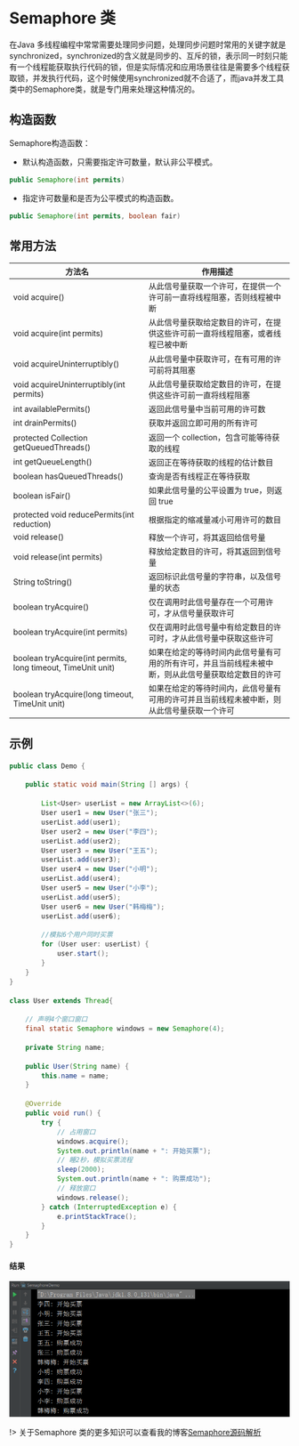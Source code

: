 # Semaphore 类

在Java 多线程编程中常常需要处理同步问题，处理同步问题时常用的关键字就是synchronized，synchronized的含义就是同步的、互斥的锁，表示同一时刻只能有一个线程能获取执行代码的锁，但是实际情况和应用场景往往是需要多个线程获取锁，并发执行代码，这个时候使用synchronized就不合适了，而java并发工具类中的Semaphore类，就是专门用来处理这种情况的。

## 构造函数

Semaphore构造函数：

+ 默认构造函数，只需要指定许可数量，默认非公平模式。

``` java
public Semaphore(int permits)
```

+ 指定许可数量和是否为公平模式的构造函数。

``` java
public Semaphore(int permits, boolean fair)
```

## 常用方法

|方法名  |  作用描述|
|---| ---|
|void acquire() | 从此信号量获取一个许可，在提供一个许可前一直将线程阻塞，否则线程被中断|
|void acquire(int permits) | 从此信号量获取给定数目的许可，在提供这些许可前一直将线程阻塞，或者线程已被中断|
|void acquireUninterruptibly() | 从此信号量中获取许可，在有可用的许可前将其阻塞|
|void acquireUninterruptibly(int permits) | 从此信号量获取给定数目的许可，在提供这些许可前一直将线程阻塞|
|int availablePermits() | 返回此信号量中当前可用的许可数|
|int drainPermits() | 获取并返回立即可用的所有许可|
|protected  Collection<Thread> getQueuedThreads() | 返回一个 collection，包含可能等待获取的线程|
|int getQueueLength() | 返回正在等待获取的线程的估计数目|
|boolean  hasQueuedThreads() | 查询是否有线程正在等待获取|
|boolean isFair() | 如果此信号量的公平设置为 true，则返回 true|
|protected  void reducePermits(int reduction) | 根据指定的缩减量减小可用许可的数目|
|void release() | 释放一个许可，将其返回给信号量 |
|void release(int permits) | 释放给定数目的许可，将其返回到信号量 |
|String toString() | 返回标识此信号量的字符串，以及信号量的状态|
|boolean tryAcquire() | 仅在调用时此信号量存在一个可用许可，才从信号量获取许可 |
|boolean tryAcquire(int permits) | 仅在调用时此信号量中有给定数目的许可时，才从此信号量中获取这些许可|
|boolean tryAcquire(int permits, long timeout, TimeUnit unit) | 如果在给定的等待时间内此信号量有可用的所有许可，并且当前线程未被中断，则从此信号量获取给定数目的许可|
|boolean tryAcquire(long timeout, TimeUnit unit) | 如果在给定的等待时间内，此信号量有可用的许可并且当前线程未被中断，则从此信号量获取一个许可|

## 示例

``` java
public class Demo {

    public static void main(String [] args) {

        List<User> userList = new ArrayList<>(6);
        User user1 = new User("张三");
        userList.add(user1);
        User user2 = new User("李四");
        userList.add(user2);
        User user3 = new User("王五");
        userList.add(user3);
        User user4 = new User("小明");
        userList.add(user4);
        User user5 = new User("小李");
        userList.add(user5);
        User user6 = new User("韩梅梅");
        userList.add(user6);

        //模拟6个用户同时买票
        for (User user: userList) {
            user.start();
        }
    }
}

class User extends Thread{

    // 声明4个窗口窗口
    final static Semaphore windows = new Semaphore(4);

    private String name;

    public User(String name) {
        this.name = name;
    }

    @Override
    public void run() {
        try {
            // 占用窗口
            windows.acquire();
            System.out.println(name + ": 开始买票");
            // 睡2秒，模拟买票流程
            sleep(2000);
            System.out.println(name + ": 购票成功");
            // 释放窗口
            windows.release();
        } catch (InterruptedException e) {
            e.printStackTrace();
        }
    }
}
```

#### 结果

![Semaphore示例结果](../_media/multithread/semaphoreResult.png)

!> 关于Semaphore 类的更多知识可以查看我的博客[Semaphore源码解析](http://www.jordanzhang.xyz/2018/11/16/Semaphore%E6%BA%90%E7%A0%81%E8%A7%A3%E6%9E%90/)